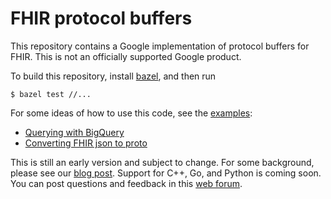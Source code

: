 # FHIR protocol buffers

This repository contains a Google implementation of protocol buffers for
FHIR. This is not an officially supported Google product.

To build this repository, install [bazel](https://bazel.build/), and then run

```
$ bazel test //...
```

For some ideas of how to use this code, see the [examples](./examples/):

* [Querying with BigQuery](./examples/bigquery/README.md)
* [Converting FHIR json to proto](./java/src/main/java/com/google/fhir/examples/FhirToProtoMain.java)

This is still an early version and subject to change. For some background, please
see our [blog post](https://research.googleblog.com/2018/03/making-healthcare-data-work-better-with.html). Support for C++, Go, and Python is coming soon. You can post questions and feedback in this [web forum](https://groups.google.com/forum/#!forum/fhir-protobuf).
